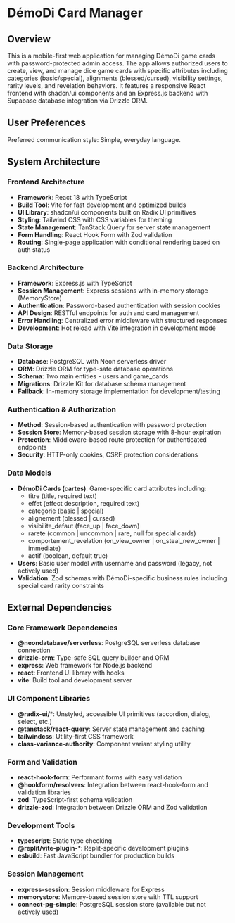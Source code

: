 # DémoDi Card Manager

## Overview

This is a mobile-first web application for managing DémoDi game cards with password-protected admin access. The app allows authorized users to create, view, and manage dice game cards with specific attributes including categories (basic/special), alignments (blessed/cursed), visibility settings, rarity levels, and revelation behaviors. It features a responsive React frontend with shadcn/ui components and an Express.js backend with Supabase database integration via Drizzle ORM.

## User Preferences

Preferred communication style: Simple, everyday language.

## System Architecture

### Frontend Architecture
- **Framework**: React 18 with TypeScript
- **Build Tool**: Vite for fast development and optimized builds
- **UI Library**: shadcn/ui components built on Radix UI primitives
- **Styling**: Tailwind CSS with CSS variables for theming
- **State Management**: TanStack Query for server state management
- **Form Handling**: React Hook Form with Zod validation
- **Routing**: Single-page application with conditional rendering based on auth status

### Backend Architecture
- **Framework**: Express.js with TypeScript
- **Session Management**: Express sessions with in-memory storage (MemoryStore)
- **Authentication**: Password-based authentication with session cookies
- **API Design**: RESTful endpoints for auth and card management
- **Error Handling**: Centralized error middleware with structured responses
- **Development**: Hot reload with Vite integration in development mode

### Data Storage
- **Database**: PostgreSQL with Neon serverless driver
- **ORM**: Drizzle ORM for type-safe database operations
- **Schema**: Two main entities - users and game_cards
- **Migrations**: Drizzle Kit for database schema management
- **Fallback**: In-memory storage implementation for development/testing

### Authentication & Authorization
- **Method**: Session-based authentication with password protection
- **Session Store**: Memory-based session storage with 8-hour expiration
- **Protection**: Middleware-based route protection for authenticated endpoints
- **Security**: HTTP-only cookies, CSRF protection considerations

### Data Models
- **DémoDi Cards (cartes)**: Game-specific card attributes including:
  - titre (title, required text)
  - effet (effect description, required text)  
  - categorie (basic | special)
  - alignement (blessed | cursed)
  - visibilite_defaut (face_up | face_down)
  - rarete (common | uncommon | rare, null for special cards)
  - comportement_revelation (on_view_owner | on_steal_new_owner | immediate)
  - actif (boolean, default true)
- **Users**: Basic user model with username and password (legacy, not actively used)
- **Validation**: Zod schemas with DémoDi-specific business rules including special card rarity constraints

## External Dependencies

### Core Framework Dependencies
- **@neondatabase/serverless**: PostgreSQL serverless database connection
- **drizzle-orm**: Type-safe SQL query builder and ORM
- **express**: Web framework for Node.js backend
- **react**: Frontend UI library with hooks
- **vite**: Build tool and development server

### UI Component Libraries
- **@radix-ui/***: Unstyled, accessible UI primitives (accordion, dialog, select, etc.)
- **@tanstack/react-query**: Server state management and caching
- **tailwindcss**: Utility-first CSS framework
- **class-variance-authority**: Component variant styling utility

### Form and Validation
- **react-hook-form**: Performant forms with easy validation
- **@hookform/resolvers**: Integration between react-hook-form and validation libraries
- **zod**: TypeScript-first schema validation
- **drizzle-zod**: Integration between Drizzle ORM and Zod validation

### Development Tools
- **typescript**: Static type checking
- **@replit/vite-plugin-***: Replit-specific development plugins
- **esbuild**: Fast JavaScript bundler for production builds

### Session Management
- **express-session**: Session middleware for Express
- **memorystore**: Memory-based session store with TTL support
- **connect-pg-simple**: PostgreSQL session store (available but not actively used)